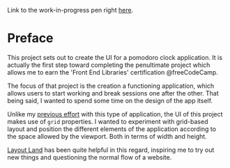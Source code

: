 Link to the work-in-progress pen right [here]().

# Preface

This project sets out to create the UI for a pomodoro clock application. It is actually the first step toward completing the penultimate project which allows me to earn the 'Front End Libraries' certification @freeCodeCamp.

The focus of that project is the creation a functioning application, which allows users to start working and break sessions one after the other. That being said, I wanted to spend some time on the design of the app itself.

Unlike my [previous effort]() with this type of application, the UI of this project makes use of `grid` properties. I wanted to experiment with grid-based layout and position the different elements of the application according to the space allowed by the viewport. Both in terms of width and height. 

[Layout Land](https://www.youtube.com/channel/UC7TizprGknbDalbHplROtag/videos) has been quite helpful in this regard, inspiring me to try out new things and questioning the normal flow of a website.